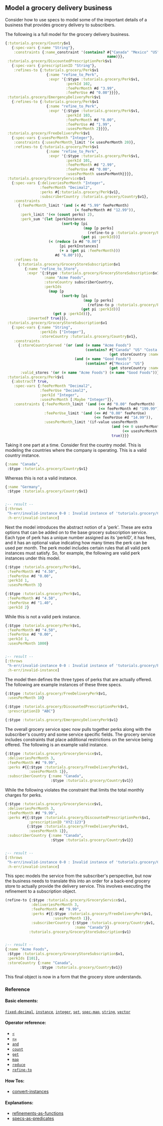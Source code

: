 <!---
  This markdown file was generated. Do not edit.
  -->

## Model a grocery delivery business

Consider how to use specs to model some of the important details of a business that provides grocery delivery to subscribers.

The following is a full model for the grocery delivery business.

```clojure
{:tutorials.grocery/Country$v1
   {:spec-vars {:name "String"},
    :constraints {:name_constraint '(contains? #{"Canada" "Mexico" "US"}
                                               name)}},
 :tutorials.grocery/DiscountedPrescriptionPerk$v1
   {:spec-vars {:prescriptionID "String"},
    :refines-to {:tutorials.grocery/Perk$v1
                   {:name "refine_to_Perk",
                    :expr '{:$type :tutorials.grocery/Perk$v1,
                            :perkId 102,
                            :feePerMonth #d "3.99",
                            :feePerUse #d "0.00"}}}},
 :tutorials.grocery/EmergencyDeliveryPerk$v1
   {:refines-to {:tutorials.grocery/Perk$v1
                   {:name "refine_to_Perk",
                    :expr '{:$type :tutorials.grocery/Perk$v1,
                            :perkId 103,
                            :feePerMonth #d "0.00",
                            :feePerUse #d "1.99",
                            :usesPerMonth 2}}}},
 :tutorials.grocery/FreeDeliveryPerk$v1
   {:spec-vars {:usesPerMonth "Integer"},
    :constraints {:usesPerMonth_limit '(< usesPerMonth 20)},
    :refines-to {:tutorials.grocery/Perk$v1
                   {:name "refine_to_Perk",
                    :expr '{:$type :tutorials.grocery/Perk$v1,
                            :perkId 101,
                            :feePerMonth #d "2.99",
                            :feePerUse #d "0.00",
                            :usesPerMonth usesPerMonth}}}},
 :tutorials.grocery/GroceryService$v1
   {:spec-vars {:deliveriesPerMonth "Integer",
                :feePerMonth "Decimal2",
                :perks #{:tutorials.grocery/Perk$v1},
                :subscriberCountry :tutorials.grocery/Country$v1},
    :constraints
      {:feePerMonth_limit '(and (< #d "5.99" feePerMonth)
                                (< feePerMonth #d "12.99")),
       :perk_limit '(<= (count perks) 2),
       :perk_sum '(let [perkInstances
                          (sort-by [pi
                                    (map [p perks]
                                      (refine-to p :tutorials.grocery/Perk$v1))]
                                   (get pi :perkId))]
                    (< (reduce [a #d "0.00"]
                         [pi perkInstances]
                         (+ a (get pi :feePerMonth)))
                       #d "6.00"))},
    :refines-to
      {:tutorials.grocery/GroceryStoreSubscription$v1
         {:name "refine_to_Store",
          :expr '{:$type :tutorials.grocery/GroceryStoreSubscription$v1,
                  :name "Acme Foods",
                  :storeCountry subscriberCountry,
                  :perkIds
                    (map [p
                          (sort-by [pi
                                    (map [p perks]
                                      (refine-to p :tutorials.grocery/Perk$v1))]
                                   (get pi :perkId))]
                      (get p :perkId))},
          :inverted? true}}},
 :tutorials.grocery/GroceryStoreSubscription$v1
   {:spec-vars {:name "String",
                :perkIds ["Integer"],
                :storeCountry :tutorials.grocery/Country$v1},
    :constraints
      {:storeCountryServed '(or (and (= name "Acme Foods")
                                     (contains? #{"Canada" "US" "Costa Rica"}
                                                (get storeCountry :name)))
                                (and (= name "Good Foods")
                                     (contains? #{"Mexico" "US"}
                                                (get storeCountry :name)))),
       :valid_stores '(or (= name "Acme Foods") (= name "Good Foods"))}},
 :tutorials.grocery/Perk$v1
   {:abstract? true,
    :spec-vars {:feePerMonth "Decimal2",
                :feePerUse "Decimal2",
                :perkId "Integer",
                :usesPerMonth [:Maybe "Integer"]},
    :constraints {:feePerMonth_limit '(and (<= #d "0.00" feePerMonth)
                                           (<= feePerMonth #d "199.99")),
                  :feePerUse_limit '(and (<= #d "0.00" feePerUse)
                                         (<= feePerUse #d "14.99")),
                  :usesPerMonth_limit '(if-value usesPerMonth
                                                 (and (<= 0 usesPerMonth)
                                                      (<= usesPerMonth 999))
                                                 true)}}}
```

Taking it one part at a time. Consider first the country model. This is modeling the countries where the company is operating. This is a valid country instance.

```clojure
{:name "Canada",
 :$type :tutorials.grocery/Country$v1}
```

Whereas this is not a valid instance.

```clojure
{:name "Germany",
 :$type :tutorials.grocery/Country$v1}


;-- result --
[:throws
 "h-err/invalid-instance 0-0 : Invalid instance of 'tutorials.grocery/Country$v1', violates constraints name_constraint"
 :h-err/invalid-instance]
```

Next the model introduces the abstract notion of a 'perk'. These are extra options that can be added on to the base grocery subscription service. Each type of perk has a unique number assigned as its 'perkID', it has fees, and it has an optional value indicating how many times the perk can be used per month. The perk model includes certain rules that all valid perk instances must satisfy. So, for example, the following are valid perk instances under this model.

```clojure
{:$type :tutorials.grocery/Perk$v1,
 :feePerMonth #d "4.50",
 :feePerUse #d "0.00",
 :perkId 1,
 :usesPerMonth 3}
```

```clojure
{:$type :tutorials.grocery/Perk$v1,
 :feePerMonth #d "4.50",
 :feePerUse #d "1.40",
 :perkId 2}
```

While this is not a valid perk instance.

```clojure
{:$type :tutorials.grocery/Perk$v1,
 :feePerMonth #d "4.50",
 :feePerUse #d "0.00",
 :perkId 1,
 :usesPerMonth 1000}


;-- result --
[:throws
 "h-err/invalid-instance 0-0 : Invalid instance of 'tutorials.grocery/Perk$v1', violates constraints usesPerMonth_limit"
 :h-err/invalid-instance]
```

The model then defines the three types of perks that are actually offered. The following are example instances of these three specs.

```clojure
{:$type :tutorials.grocery/FreeDeliveryPerk$v1,
 :usesPerMonth 10}
```

```clojure
{:$type :tutorials.grocery/DiscountedPrescriptionPerk$v1,
 :prescriptionID "ABC"}
```

```clojure
{:$type :tutorials.grocery/EmergencyDeliveryPerk$v1}
```

The overall grocery service spec now pulls together perks along with the subscriber's country and some service specific fields. The grocery service includes constraints that place additional restrictions on the service being offered. The following is an example valid instance.

```clojure
{:$type :tutorials.grocery/GroceryService$v1,
 :deliveriesPerMonth 3,
 :feePerMonth #d "9.99",
 :perks #{{:$type :tutorials.grocery/FreeDeliveryPerk$v1,
           :usesPerMonth 1}},
 :subscriberCountry {:name "Canada",
                     :$type :tutorials.grocery/Country$v1}}
```

While the following violates the constraint that limits the total monthly charges for perks.

```clojure
{:$type :tutorials.grocery/GroceryService$v1,
 :deliveriesPerMonth 3,
 :feePerMonth #d "9.99",
 :perks #{{:$type :tutorials.grocery/DiscountedPrescriptionPerk$v1,
           :prescriptionID "XYZ:123"}
          {:$type :tutorials.grocery/FreeDeliveryPerk$v1,
           :usesPerMonth 1}},
 :subscriberCountry {:name "Canada",
                     :$type :tutorials.grocery/Country$v1}}


;-- result --
[:throws
 "h-err/invalid-instance 0-0 : Invalid instance of 'tutorials.grocery/GroceryService$v1', violates constraints perk_sum"
 :h-err/invalid-instance]
```

This spec models the service from the subscriber's perspective, but now the business needs to translate this into an order for a back-end grocery store to actually provide the delivery service. This involves executing the refinement to a subscription object.

```clojure
(refine-to {:$type :tutorials.grocery/GroceryService$v1,
            :deliveriesPerMonth 3,
            :feePerMonth #d "9.99",
            :perks #{{:$type :tutorials.grocery/FreeDeliveryPerk$v1,
                      :usesPerMonth 1}},
            :subscriberCountry {:$type :tutorials.grocery/Country$v1,
                                :name "Canada"}}
           :tutorials.grocery/GroceryStoreSubscription$v1)


;-- result --
{:name "Acme Foods",
 :$type :tutorials.grocery/GroceryStoreSubscription$v1,
 :perkIds [101],
 :storeCountry {:name "Canada",
                :$type :tutorials.grocery/Country$v1}}
```

This final object is now in a form that the grocery store understands.

### Reference

#### Basic elements:

[`fixed-decimal`](../halite_basic-syntax-reference.md#fixed-decimal), [`instance`](../halite_basic-syntax-reference.md#instance), [`integer`](../halite_basic-syntax-reference.md#integer), [`set`](../halite_basic-syntax-reference.md#set), [`spec-map`](../../halite_spec-syntax-reference.md), [`string`](../halite_basic-syntax-reference.md#string), [`vector`](../halite_basic-syntax-reference.md#vector)

#### Operator reference:

* [`<`](../halite_full-reference.md#_L)
* [`<=`](../halite_full-reference.md#_L_E)
* [`and`](../halite_full-reference.md#and)
* [`count`](../halite_full-reference.md#count)
* [`get`](../halite_full-reference.md#get)
* [`map`](../halite_full-reference.md#map)
* [`reduce`](../halite_full-reference.md#reduce)
* [`refine-to`](../halite_full-reference.md#refine-to)


#### How Tos:

* [convert-instances](../how-to/halite_convert-instances.md)


#### Explanations:

* [refinements-as-functions](../explanation/halite_refinements-as-functions.md)
* [specs-as-predicates](../explanation/halite_specs-as-predicates.md)


